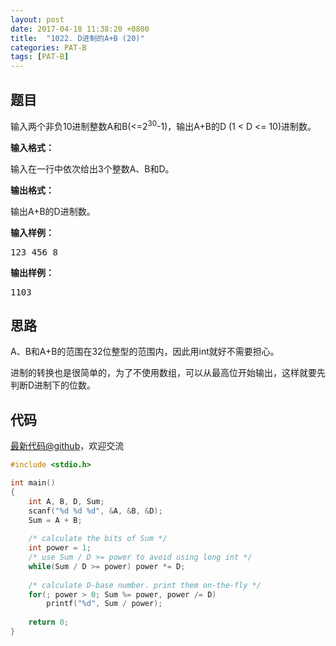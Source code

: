 ```yaml
---
layout: post
date: 2017-04-18 11:38:20 +0800
title:  "1022. D进制的A+B (20)"
categories: PAT-B
tags: [PAT-B]
---
```


## 题目

<div id="problemContent">
<p>
输入两个非负10进制整数A和B(&lt;=2<sup>30</sup>-1)，输出A+B的D (1 &lt; D &lt;= 10)进制数。
</p>
<p><b>
输入格式：
</b></p>
<p>输入在一行中依次给出3个整数A、B和D。
</p>
<p><b>
输出格式：
</b></p>
<p>输出A+B的D进制数。
</p>
<b>输入样例：</b><pre>
123 456 8
</pre>
<b>输出样例：</b><pre>
1103
</pre>
</div>

## 思路


A、B和A+B的范围在32位整型的范围内，因此用int就好不需要担心。

进制的转换也是很简单的，为了不使用数组，可以从最高位开始输出，这样就要先判断D进制下的位数。

## 代码

[最新代码@github](https://github.com/OliverLew/PAT/blob/master/PATBasic/1022.c)，欢迎交流
```c
#include <stdio.h>

int main()
{
    int A, B, D, Sum;
    scanf("%d %d %d", &A, &B, &D);
    Sum = A + B;
    
    /* calculate the bits of Sum */
    int power = 1;
    /* use Sum / D >= power to avoid using long int */
    while(Sum / D >= power) power *= D;
    
    /* calculate D-base number. print them on-the-fly */
    for(; power > 0; Sum %= power, power /= D)
        printf("%d", Sum / power);
    
    return 0;
}

```